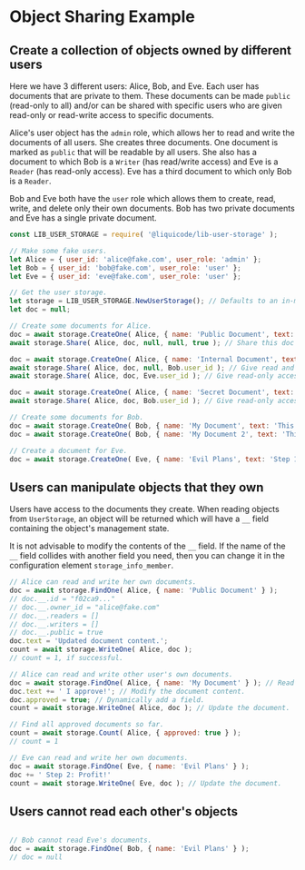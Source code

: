 
# Object Sharing Example

Create a collection of objects owned by different users
---------------------------------------------------------------------

Here we have 3 different users: Alice, Bob, and Eve.
Each user has documents that are private to them.
These documents can be made `public` (read-only to all) and/or can be shared with specific users
who are given read-only or read-write access to specific documents.

Alice's user object has the `admin` role, which allows her to read and write the documents of all users.
She creates three documents.
One document is marked as `public` that will be readable by all users.
She also has a document to which Bob is a `Writer` (has read/write access) and Eve is a `Reader` (has read-only access).
Eve has a third document to which only Bob is a `Reader`.

Bob and Eve both have the `user` role which allows them to create, read, write, and delete only their own documents.
Bob has two private documents and Eve has a single private document.

```javascript
const LIB_USER_STORAGE = require( '@liquicode/lib-user-storage' );

// Make some fake users.
let Alice = { user_id: 'alice@fake.com', user_role: 'admin' };
let Bob = { user_id: 'bob@fake.com', user_role: 'user' };
let Eve = { user_id: 'eve@fake.com', user_role: 'user' };

// Get the user storage.
let storage = LIB_USER_STORAGE.NewUserStorage(); // Defaults to an in-memory json array.
let doc = null;

// Create some documents for Alice.
doc = await storage.CreateOne( Alice, { name: 'Public Document', text: 'This is a public document.' } );
await storage.Share( Alice, doc, null, null, true ); // Share this doc with everyone.

doc = await storage.CreateOne( Alice, { name: 'Internal Document', text: 'This is an internal document.' } );
await storage.Share( Alice, doc, null, Bob.user_id ); // Give read and write access to Bob.
await storage.Share( Alice, doc, Eve.user_id ); // Give read-only access to Eve.

doc = await storage.CreateOne( Alice, { name: 'Secret Document', text: 'This is a secret document.' } );
await storage.Share( Alice, doc, Bob.user_id ); // Give read-only access to Bob.

// Create some documents for Bob.
doc = await storage.CreateOne( Bob, { name: 'My Document', text: 'This is my document.' } );
doc = await storage.CreateOne( Bob, { name: 'My Document 2', text: 'This is my other document.' } );

// Create a document for Eve.
doc = await storage.CreateOne( Eve, { name: 'Evil Plans', text: 'Step 1: Take over the world.' } );

```


Users can manipulate objects that they own
---------------------------------------------------------------------

Users have access to the documents they create.
When reading objects from `UserStorage`, an object will be returned which
will have a `__` field containing the object's management state.

It is not advisable to modify the contents of the `__` field.
If the name of the `__` field collides with another field you need,
then you can change it in the configuration element `storage_info_member`.


```javascript
// Alice can read and write her own documents.
doc = await storage.FindOne( Alice, { name: 'Public Document' } );
// doc.__.id = "f02ca9..."
// doc.__.owner_id = "alice@fake.com"
// doc.__.readers = []
// doc.__.writers = []
// doc.__.public = true
doc.text = 'Updated document content.';
count = await storage.WriteOne( Alice, doc );
// count = 1, if successful.

// Alice can read and write other user's own documents.
doc = await storage.FindOne( Alice, { name: 'My Document' } ); // Read one of Bob's documents.
doc.text += ' I approve!'; // Modify the document content.
doc.approved = true; // Dynamically add a field.
count = await storage.WriteOne( Alice, doc ); // Update the document.

// Find all approved documents so far.
count = await storage.Count( Alice, { approved: true } );
// count = 1

// Eve can read and write her own documents.
doc = await storage.FindOne( Eve, { name: 'Evil Plans' } );
doc += ' Step 2: Profit!'
count = await storage.WriteOne( Eve, doc ); // Update the document.

```


Users cannot read each other's objects
---------------------------------------------------------------------

```javascript

// Bob cannot read Eve's documents.
doc = await storage.FindOne( Bob, { name: 'Evil Plans' } );
// doc = null


```
